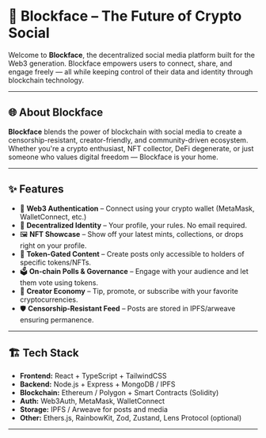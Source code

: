 # 🚀 Blockface – The Future of Crypto Social

Welcome to **Blockface**, the decentralized social media platform built for the Web3 generation. Blockface empowers users to connect, share, and engage freely — all while keeping control of their data and identity through blockchain technology.

---

## 🌐 About Blockface

**Blockface** blends the power of blockchain with social media to create a censorship-resistant, creator-friendly, and community-driven ecosystem. Whether you're a crypto enthusiast, NFT collector, DeFi degenerate, or just someone who values digital freedom — Blockface is your home.

---

## ✨ Features

- 🔐 **Web3 Authentication** – Connect using your crypto wallet (MetaMask, WalletConnect, etc.)
- 🧠 **Decentralized Identity** – Your profile, your rules. No email required.
- 🖼️ **NFT Showcase** – Show off your latest mints, collections, or drops right on your profile.
- 💬 **Token-Gated Content** – Create posts only accessible to holders of specific tokens/NFTs.
- 🗳️ **On-chain Polls & Governance** – Engage with your audience and let them vote using tokens.
- 📢 **Creator Economy** – Tip, promote, or subscribe with your favorite cryptocurrencies.
- 🛡️ **Censorship-Resistant Feed** – Posts are stored in IPFS/arweave ensuring permanence.

---

## 🏗️ Tech Stack

- **Frontend:** React + TypeScript + TailwindCSS
- **Backend:** Node.js + Express + MongoDB / IPFS
- **Blockchain:** Ethereum / Polygon + Smart Contracts (Solidity)
- **Auth:** Web3Auth, MetaMask, WalletConnect
- **Storage:** IPFS / Arweave for posts and media
- **Other:** Ethers.js, RainbowKit, Zod, Zustand, Lens Protocol (optional)

---
